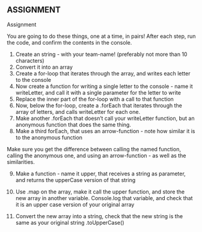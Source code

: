 


## ASSIGNMENT

Assignment

You are going to do these things, one at a time, in pairs!
After each step, run the code, and confirm the contents in the console.

1. Create an string - with your team-name! (preferably not more than 10 characters)
2. Convert it into an array
3. Create a for-loop that iterates through the array, and writes each letter to the console
4. Now create a function for writing a single letter to the console - name it writeLetter, and call it with a single parameter for the letter to write
5. Replace the inner part of the for-loop with a call to that function
6. Now, below the for-loop, create a .forEach that iterates through the array of letters, and calls writeLetter for each one.
7. Make another .forEach that doesn’t call your writeLetter function, but an anonymous function that does the same thing.
8. Make a third forEach, that uses an arrow-function - note how similar it is to the anonymous function

Make sure you get the difference between calling the named function, calling the anonymous one, and using an arrow-function - as well as the similarities.

9. Make a function - name it upper, that receives a string as parameter, and returns the upperCase version of that string

10. Use .map on the array, make it call the upper function, and store the new array in another variable. Console.log that variable, and check that it is an upper case version of your original array


11. Convert the new array into a string, check that the new string is the same as your original string .toUpperCase()




